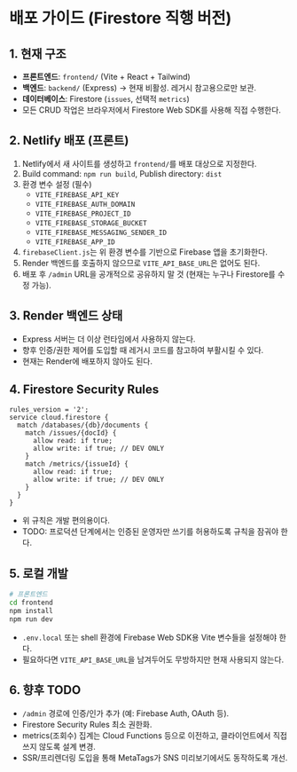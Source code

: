 # 배포 가이드 (Firestore 직행 버전)

## 1. 현재 구조
- **프론트엔드**: `frontend/` (Vite + React + Tailwind)
- **백엔드**: `backend/` (Express) → 현재 비활성. 레거시 참고용으로만 보관.
- **데이터베이스**: Firestore (`issues`, 선택적 `metrics`)
- 모든 CRUD 작업은 브라우저에서 Firestore Web SDK를 사용해 직접 수행한다.

## 2. Netlify 배포 (프론트)
1. Netlify에서 새 사이트를 생성하고 `frontend/`를 배포 대상으로 지정한다.
2. Build command: `npm run build`, Publish directory: `dist`
3. 환경 변수 설정 (필수)
   - `VITE_FIREBASE_API_KEY`
   - `VITE_FIREBASE_AUTH_DOMAIN`
   - `VITE_FIREBASE_PROJECT_ID`
   - `VITE_FIREBASE_STORAGE_BUCKET`
   - `VITE_FIREBASE_MESSAGING_SENDER_ID`
   - `VITE_FIREBASE_APP_ID`
4. `firebaseClient.js`는 위 환경 변수를 기반으로 Firebase 앱을 초기화한다.
5. Render 백엔드를 호출하지 않으므로 `VITE_API_BASE_URL`은 없어도 된다.
6. 배포 후 `/admin` URL을 공개적으로 공유하지 말 것 (현재는 누구나 Firestore를 수정 가능).

## 3. Render 백엔드 상태
- Express 서버는 더 이상 런타임에서 사용하지 않는다.
- 향후 인증/권한 제어를 도입할 때 레거시 코드를 참고하여 부활시킬 수 있다.
- 현재는 Render에 배포하지 않아도 된다.

## 4. Firestore Security Rules
```
rules_version = '2';
service cloud.firestore {
  match /databases/{db}/documents {
    match /issues/{docId} {
      allow read: if true;
      allow write: if true; // DEV ONLY
    }
    match /metrics/{issueId} {
      allow read: if true;
      allow write: if true; // DEV ONLY
    }
  }
}
```
- 위 규칙은 개발 편의용이다.
- TODO: 프로덕션 단계에서는 인증된 운영자만 쓰기를 허용하도록 규칙을 잠궈야 한다.

## 5. 로컬 개발
```bash
# 프론트엔드
cd frontend
npm install
npm run dev
```
- `.env.local` 또는 shell 환경에 Firebase Web SDK용 Vite 변수들을 설정해야 한다.
- 필요하다면 `VITE_API_BASE_URL`을 남겨두어도 무방하지만 현재 사용되지 않는다.

## 6. 향후 TODO
- `/admin` 경로에 인증/인가 추가 (예: Firebase Auth, OAuth 등).
- Firestore Security Rules 최소 권한화.
- metrics(조회수) 집계는 Cloud Functions 등으로 이전하고, 클라이언트에서 직접 쓰지 않도록 설계 변경.
- SSR/프리렌더링 도입을 통해 MetaTags가 SNS 미리보기에서도 동작하도록 개선.

